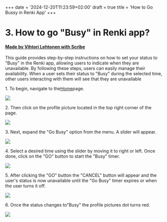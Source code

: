 +++
date = '2024-12-20T11:23:59+02:00'
draft = true
title = 'How to Go Bussy in Renki App'
+++

# 3. How to go "Busy" in Renki app?
#### [Made by Vihtori Lehtonen with Scribe](https://scribehow.com/shared/3_How_to_go_Busy_in_Renki_app__7n2z9jiMSkuqRVzGsBq_jg)
This guide provides step-by-step instructions on how to set your status to "Busy" in the Renki app, allowing users to indicate when they are unavailable. By following these steps, users can easily manage their availability. When a user sets their status to "Busy" during the selected time, other users interacting with them will see that they are unavailable

1\. To begin, navigate to the[Home](https://demo.eu.renki.app/)page.

![](https://ajeuwbhvhr.cloudimg.io/colony-recorder.s3.amazonaws.com/files/2024-04-21/68a3e09e-3bbf-45f3-9eb7-aaf8dfa0d208/ascreenshot.jpeg?tl_px=0,72&br_px=859,553&force_format=jpeg&q=100&width=860&wat_scale=76&wat=1&wat_opacity=0.7&wat_gravity=northwest&wat_url=https://colony-recorder.s3.us-west-1.amazonaws.com/images/watermarks/FB923C_standard.png&wat_pad=56,212)


2\. Then click on the profile picture located in the top right corner of the page.

![](https://ajeuwbhvhr.cloudimg.io/colony-recorder.s3.amazonaws.com/files/2024-04-21/538c5d7c-4b5d-4e94-88ed-a50b5e949943/ascreenshot.jpeg?tl_px=1060,0&br_px=1920,480&force_format=jpeg&q=100&width=860&wat_scale=76&wat=1&wat_opacity=0.7&wat_gravity=northwest&wat_url=https://colony-recorder.s3.us-west-1.amazonaws.com/images/watermarks/FB923C_standard.png&wat_pad=769,18)


3\. Next, expand the "Go Busy" option from the menu. A slider will appear.

![](https://ajeuwbhvhr.cloudimg.io/colony-recorder.s3.amazonaws.com/files/2024-04-21/12ae3ca5-351e-4d69-a501-225885ed88ac/ascreenshot.jpeg?tl_px=1060,82&br_px=1920,563&force_format=jpeg&q=100&width=860&wat_scale=76&wat=1&wat_opacity=0.7&wat_gravity=northwest&wat_url=https://colony-recorder.s3.us-west-1.amazonaws.com/images/watermarks/FB923C_standard.png&wat_pad=786,212)


4\. Select a desired time using the slider by moving it to right or left. Once done, click on the "GO" button to start the "Busy" timer.

![](https://ajeuwbhvhr.cloudimg.io/colony-recorder.s3.amazonaws.com/files/2024-04-21/4031253d-2309-4d66-a331-1b45e874ffa0/ascreenshot.jpeg?tl_px=1155,262&br_px=1920,689&force_format=jpeg&q=100&width=764&wat_scale=68&wat=1&wat_opacity=0.7&wat_gravity=northwest&wat_url=https://colony-recorder.s3.us-west-1.amazonaws.com/images/watermarks/FB923C_standard.png&wat_pad=678,188)


5\. After clicking the "GO" button the "CANCEL" button will appear and the user's status is now unavailable until the "Go Busy" timer expires or when the user turns it off.

![](https://ajeuwbhvhr.cloudimg.io/colony-recorder.s3.amazonaws.com/files/2024-04-21/e994af70-3d62-4667-a28a-a1f759dea916/user_cropped_screenshot.jpeg?tl_px=0,0&br_px=658,753&force_format=jpeg&q=100&width=978)


6\. Once the status changes to"Busy" the profile pictures dot turns red.

![](https://ajeuwbhvhr.cloudimg.io/colony-recorder.s3.amazonaws.com/files/2024-05-08/6bb18123-fcf0-4bbb-91b5-49d06d4a6f74/screenshot.jpeg?tl_px=0,0&br_px=1000,486&force_format=jpeg&q=100&width=1120.0)